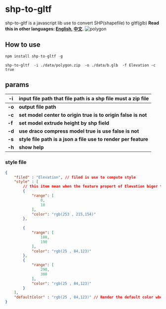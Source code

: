 # shp-to-gltf

shp-to-gltf  is a javascript lib use to convert SHP(shapefile) to gltf(glb)
**Read this in other languages: [English](README.md), [中文](README_ZH.md).**
![polygon](D:\openS\wangchuan12.github.io\shpGltf\polygon.png)

## How to use

```js
npm install shp-to-gltf -g
```

```
shp-to-gltf  -i ./data/polygon.zip  -o ./data/b.glb  -f Elevation -c true
```

## params

| -i     | input file path that file path is a shp file must a zip file |
| ------ | ------------------------------------------------------------ |
| **-o** | **output file path**                                         |
| **-c** | **set model center to origin true is to origin false is not** |
| **-f** | **set model extrude height by shp field**                    |
| **-d** | **use draco compress model true is use false is not**        |
| **-s** | **style file path is a json a file use to render per feature** |
| **-h** | **show help**                                                |

### style file 

```json
{
    "filed" : "Elevation", // filed is use to compute style
    "style" : [
        // this item mean when the feature propert of Elevation biger than range[0] and small range[1] render this color
        {    
            "range": [
                0,
                10
            ],
            "color": "rgb(253 , 215,154)"
        },
       
        {
            "range": [
                180,
                190
            ],
            "color": "rgb(25 , 84,123)"
        },
        {
            "range": [
                290,
                300
            ],
            "color": "rgb(25 , 84,123)"
        }
    ],
    "defaultColor" : "rgb(25 , 84,123)" // Render the default color when no style is hit
}
```

